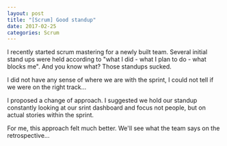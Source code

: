 ```yaml
---
layout: post
title: "[Scrum] Good standup"
date: 2017-02-25
categories: Scrum
---
```


I recently started scrum mastering for a newly built team.
Several initial stand ups were held according to "what I did - what I plan to do - what blocks me".
And you know what?
Those standups sucked.

I did not have any sense of where we are with the sprint, I could not tell if we were on the right track...

I proposed a change of approach. 
I suggested we hold our standup constantly looking at our srint dashboard and focus not people, but on actual stories within the sprint.

For me, this approach felt much better.
We'll see what the team says on the retrospective...
